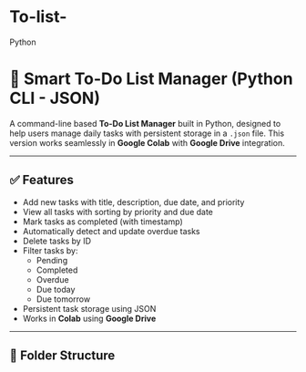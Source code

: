 # To-list-
Python
# 📝 Smart To-Do List Manager (Python CLI - JSON)

A command-line based **To-Do List Manager** built in Python, designed to help users manage daily tasks with persistent storage in a `.json` file. This version works seamlessly in **Google Colab** with **Google Drive** integration.

---

## ✅ Features

- Add new tasks with title, description, due date, and priority
- View all tasks with sorting by priority and due date
- Mark tasks as completed (with timestamp)
- Automatically detect and update overdue tasks
- Delete tasks by ID
- Filter tasks by:
  - Pending
  - Completed
  - Overdue
  - Due today
  - Due tomorrow
- Persistent task storage using JSON
- Works in **Colab** using **Google Drive**

---

## 📁 Folder Structure

